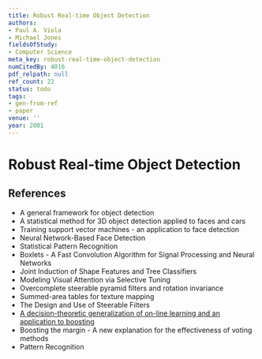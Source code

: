 ```yaml
---
title: Robust Real-time Object Detection
authors:
- Paul A. Viola
- Michael Jones
fieldsOfStudy:
- Computer Science
meta_key: robust-real-time-object-detection
numCitedBy: 4016
pdf_relpath: null
ref_count: 22
status: todo
tags:
- gen-from-ref
- paper
venue: ''
year: 2001
---
```


# Robust Real-time Object Detection

## References

- A general framework for object detection
- A statistical method for 3D object detection applied to faces and cars
- Training support vector machines - an application to face detection
- Neural Network-Based Face Detection
- Statistical Pattern Recognition
- Boxlets - A Fast Convolution Algorithm for Signal Processing and Neural Networks
- Joint Induction of Shape Features and Tree Classifiers
- Modeling Visual Attention via Selective Tuning
- Overcomplete steerable pyramid filters and rotation invariance
- Summed-area tables for texture mapping
- The Design and Use of Steerable Filters
- [A decision-theoretic generalization of on-line learning and an application to boosting](./a-decision-theoretic-generalization-of-on-line-learning-and-an-application-to-boosting.md)
- Boosting the margin - A new explanation for the effectiveness of voting methods
- Pattern Recognition
